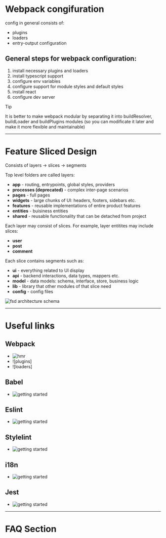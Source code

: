 # Webpack congifuration

config in general consists of:

- plugins
- loaders
- entry-output configuration

## General steps for webpack configuration:

1. install necessary plugins and loaders
2. install typescript support
3. configure env variables
4. configure support for module styles and default styles
5. install react
6. configure dev server

> [!TIP]
> It is better to make webpack modular by separating it into buildResolver, buildLoader and buildPlugins modules (so you can modificate it later and make it more flexible and maintainable)

---

# Feature Sliced Design

Consists of layers -> slices -> segments

Top level folders are called layers:

- **app** - routing, entrypoints, global styles, providers
- **processes (deprecated)** - complex inter-page scenarios
- **pages** - full pages
- **widgets** - large chunks of UI: headers, footers, sidebars etc.
- **features** - reusable implementations of entire product features
- **entities** - buisiness entities
- **shared** - reusable functionality that can be detached from project

Each layer may consist of slices. For example, layer entitites may include slices:

- **user**
- **post**
- **comment**

Each slice contains segments such as:

- **ui** - everything related to UI display
- **api** - backend interactions, data types, mappers etc.
- **model** - data models: schema, interface, store, business logic
- **lib** - library that other modules of that slice need
- **config** - config files

![fsd architecture schema](https://feature-sliced.design/assets/images/visual_schema-e826067f573946613dcdc76e3f585082.jpg)

---

# Useful links

## Webpack

- ![hmr](https://webpack.js.org/guides/hot-module-replacement/)
- ![plugins]
- ![loaders]

## Babel

- ![getting started](https://babeljs.io/setup#installation)

## Eslint

- ![getting started](https://eslint.org/docs/latest/use/getting-started)

## Stylelint

- ![getting started](https://stylelint.io/user-guide/get-started/)

## i18n

- ![getting started](https://react.i18next.com/latest/using-with-hooks)

## Jest

- ![getting started](https://jestjs.io/ru/docs/getting-started)

---

# FAQ Section
